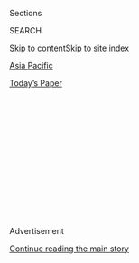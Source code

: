 <div id="app">

<div>

<div>

<div>

<div class="NYTAppHideMasthead css-1q2w90k e1suatyy0">

<div class="section css-ui9rw0 e1suatyy2">

<div class="css-eph4ug er09x8g0">

<div class="css-6n7j50">

</div>

<span class="css-1dv1kvn">Sections</span>

<div class="css-10488qs">

<span class="css-1dv1kvn">SEARCH</span>

</div>

[Skip to content](#site-content)[Skip to site index](#site-index)

</div>

<div id="masthead-section-label" class="css-1wr3we4 eaxe0e00">

[Asia
Pacific](https://www.nytimes3xbfgragh.onion/section/world/asia)

</div>

<div class="css-10698na e1huz5gh0">

</div>

</div>

<div id="masthead-bar-one" class="section hasLinks css-15hmgas e1csuq9d3">

<div class="css-uqyvli e1csuq9d0">

</div>

<div class="css-1uqjmks e1csuq9d1">

</div>

<div class="css-9e9ivx">

[](https://myaccount.nytimes3xbfgragh.onion/auth/login?response_type=cookie&client_id=vi)

</div>

<div class="css-1bvtpon e1csuq9d2">

[Today’s
Paper](https://www.nytimes3xbfgragh.onion/section/todayspaper)

</div>

</div>

</div>

</div>

<div data-aria-hidden="false">

<div id="site-content" data-role="main">

<div>

<div class="css-1aor85t" style="opacity:0.000000001;z-index:-1;visibility:hidden">

<div class="css-1hqnpie">

<div class="css-epjblv">

<span class="css-17xtcya">[Asia
Pacific](/section/world/asia)</span><span class="css-x15j1o">|</span><span class="css-fwqvlz">Relief
in Japan After Shinzo Abe’s Visit With
Trump</span>

</div>

<div class="css-k008qs">

<div class="css-1iwv8en">

<span class="css-18z7m18"></span>

<div>

</div>

</div>

<span class="css-1n6z4y">https://nyti.ms/2kCfyck</span>

<div class="css-1705lsu">

<div class="css-4xjgmj">

<div class="css-4skfbu" data-role="toolbar" data-aria-label="Social Media Share buttons, Save button, and Comments Panel with current comment count" data-testid="share-tools">

  - 
  - 
  - 
  - 
    
    <div class="css-6n7j50">
    
    </div>

  - 

</div>

</div>

</div>

</div>

</div>

</div>

<div class="css-13pd83m">

</div>

<div id="top-wrapper" class="css-1sy8kpn">

<div id="top-slug" class="css-l9onyx">

Advertisement

</div>

[Continue reading the main
story](#after-top)

<div class="ad top-wrapper" style="text-align:center;height:100%;display:block;min-height:250px">

<div id="top" class="place-ad" data-position="top" data-size-key="top">

</div>

</div>

<div id="after-top">

</div>

</div>

<div id="sponsor-wrapper" class="css-1hyfx7x">

<div id="sponsor-slug" class="css-19vbshk">

Supported by

</div>

[Continue reading the main
story](#after-sponsor)

<div id="sponsor" class="ad sponsor-wrapper" style="text-align:center;height:100%;display:block">

</div>

<div id="after-sponsor">

</div>

</div>

<div class="css-1vkm6nb ehdk2mb0">

# Relief in Japan After Shinzo Abe’s Visit With Trump

</div>

<div class="css-79elbk" data-testid="photoviewer-wrapper">

<div class="css-z3e15g" data-testid="photoviewer-wrapper-hidden">

</div>

<div class="css-1a48zt4 ehw59r15" data-testid="photoviewer-children">

![<span class="css-16f3y1r e13ogyst0" data-aria-hidden="true">President
Trump and Prime Minster Shinzo Abe of Japan at the White House on
Friday. A poll taken in Japan after the meeting found wide satisfaction
with the
talks.</span><span class="css-cnj6d5 e1z0qqy90" itemprop="copyrightHolder"><span class="css-1ly73wi e1tej78p0">Credit...</span><span><span>Doug
Mills/The New York
Times</span></span></span>](https://static01.graylady3jvrrxbe.onion/images/2017/02/14/world/14Japan2/14Japan2-articleLarge.jpg?quality=75&auto=webp&disable=upscale)

</div>

</div>

<div class="css-xt80pu e12qa4dv0">

<div class="css-18e8msd">

<div class="css-vp77d3 epjyd6m0">

<div class="css-1baulvz">

By [<span class="css-1baulvz last-byline" itemprop="name">Motoko
Rich</span>](http://www.nytimes3xbfgragh.onion/by/motoko-rich)

</div>

</div>

  - Feb. 13,
    2017

  - 
    
    <div class="css-4xjgmj">
    
    <div class="css-d8bdto" data-role="toolbar" data-aria-label="Social Media Share buttons, Save button, and Comments Panel with current comment count" data-testid="share-tools">
    
      - 
      - 
      - 
      - 
        
        <div class="css-6n7j50">
        
        </div>
    
      - 
    
    </div>
    
    </div>

</div>

</div>

<div class="section meteredContent css-1r7ky0e" name="articleBody" itemprop="articleBody">

<div class="css-1fanzo5 StoryBodyCompanionColumn">

<div class="css-53u6y8">

TOKYO — In many respects, Prime Minister Shinzo Abe’s trip to Washington
and Florida to meet and play golf with President Trump went as well as
the Japanese leader could have hoped.

Sure, there was an [awkward
handshake](https://www.youtube.com/watch?v=GWbP8eC-SIw&feature=player_embedded)
between the two leaders that may have gone on for too long (and
unleashed a meme of Mr. Abe’s uncomfortable facial expression). But
after an election campaign in which Mr. Trump frequently criticized
Japan on trade issues and accused the country of not paying enough for
its military defense, he assured Japan that the relationship between the
two countries “[runs very, very
deep](https://www.nytimes3xbfgragh.onion/2017/02/10/world/asia/trump-shinzo-abe-meeting.html?smid=tw-share),’’
and showed a deference to Mr. Abe that belied his previous remarks.

Before the visit last week, some in the Japanese news media had gibed
Mr. Abe for his apparent eagerness to foster a friendship with Mr.
Trump, and some joked that the American president would [take
advantage](https://twitter.com/motokorich/status/829946184269656065) of
the Japanese leader during their bout of golf diplomacy at the
president’s Mar-a-Lago resort in Florida. But in a [Kyodo News
poll](http://english.kyodonews.jp/news/2017/02/458432.html) taken after
the meeting, 70 percent of the Japanese public said they were satisfied
with the talks between the two leaders, and Mr. Abe’s approval ratings
rose slightly from a month earlier to close to 62 percent.

“In a basic sense, Prime Minister Abe got almost everything he wanted,”
said Fumiaki Kubo, a professor of political science at the University of
Tokyo. Mr. Trump’s statements in a joint news conference with Mr. Abe
were “totally different from what he has been saying about Japan since
the 1980s,” Mr. Kubo said. “That is surprising as well as remarkable. In
a sense he showed us, including the American public, that he is capable
of changing his position on such an important issue as Japan.”

</div>

</div>

<div class="css-1fanzo5 StoryBodyCompanionColumn">

<div class="css-53u6y8">

Mr. Trump, who as a candidate and president-elect assailed Japan as one
of the countries that “[do not pay
us](https://www.nytimes3xbfgragh.onion/2016/09/27/us/politics/transcript-debate.html?_r=0)’’
for defense and repeatedly called for an “America First” economy, ended
up thanking the people of Japan for hosting United States troops and
called for a trading relationship “that is free, fair and reciprocal,
benefiting both of our countries.”

Perhaps most significant to the Japanese, Mr. Trump promised that the
United States was “committed to the security of Japan and all areas
under its administrative control,” a reference to the American guarantee
to defend Japan in any confrontation with China over disputed islands,
known in Japan as the Senkaku and in China as the Diaoyu, in the East
China Sea.

The remarks drew swift criticism from China, where an
[editorial](http://paper.people.com.cn/rmrbhwb/html/2017-02/13/content_1749422.htm)
in the overseas edition of People’s Daily, an official newspaper of the
Communist Party, said Mr. Abe had made a “fetish” of Japan’s alliance
with the United States.

Mr. Abe had “exaggerated the threat from China to create momentum for
America and Japan to join hands and contain China’s rise,” said the
editorial, written by Su Xiaohui, a senior researcher at a state-run
foreign policy think tank in Beijing.

Analysts said it was not surprising that Mr. Abe could get along so well
with Mr. Trump. He was the first world leader to [meet with the
president-elect](https://www.nytimes3xbfgragh.onion/2016/11/17/world/asia/shinzo-abe-donald-trump.html)
in November at Trump Tower in New York after the election and the
second, after [Prime Minister Theresa May of
Britain](https://www.nytimes3xbfgragh.onion/2017/01/27/world/europe/theresa-may-britain-trump.html),
to meet with President Trump after the inauguration.

</div>

</div>

<div class="css-1fanzo5 StoryBodyCompanionColumn">

<div class="css-53u6y8">

Mr. Abe has also been adept at developing relationships with other
potentially difficult heads of state.

“Abe himself is just very good at dealing with strong-willed
authoritarian leaders,” said [Michael J.
Green](https://www.csis.org/people/michael-j-green), a former Asia
adviser to President George W. Bush and now at the Center for Strategic
and International Studies in Washington, referring to Mr. Abe’s
relationships with leaders including President Recep Tayyip Erdogan of
Turkey, Prime Minister Narendra Modi of India and President Vladimir V.
Putin of Russia.

While the majority of the Japanese public approved of Mr. Abe’s meeting
with Mr. Trump, there was some criticism, particularly from the left.
The leader of the Japanese Communist Party, Kazuo Shii, denounced Mr.
Abe for not objecting to Mr. Trump’s barring of refugees and foreign
visitors from seven predominantly Muslim countries. Others cautioned
that the mercurial Mr. Trump could easily change his mind if offended,
and that Mr. Abe had made himself vulnerable by seeming too eager to
align himself with the American president.

In an editorial, [the centrist Mainichi Shimbun
said](http://mainichi.jp/english/articles/20170212/p2a/00m/0na/009000c)
that Mr. Trump might have taken a strategy of “first giving away what
Japan desires and then making it impossible for Japan to turn down U.S.
demands,” while [Hirotoshi
Sako](http://www.asahi.com/ajw/articles/AJ201702120030.html), political
news editor of the Asahi Shimbun, wrote that “not being able to voice
views that may run counter to the will of the other side cannot equate
to a mature bilateral relationship.”

Some analysts said that by pursuing a close friendship with Mr. Trump,
Mr. Abe was betraying the moral foundation of the alliance that has
endured since the end of World War II.

“The idea was that the United States is really the standard-bearer of
the liberal international order,” said [Koichi
Nakano](http://www.fla.sophia.ac.jp/professors/nakanokoichi), a
political scientist at Sophia University in Tokyo. “Now, obviously with
Trump there’s a very big question mark whether the American commitments
to these so-called shared values remain the same.”

From a strategic security standpoint, Japan may have few choices other
than to continue a strong alliance with the United States, given
[threats from North
Korea](https://www.nytimes3xbfgragh.onion/2017/02/13/world/asia/north-korea-missile-launch-success.html?ref=asia),
which tested a ballistic missile while Mr. Abe was still in Florida with
Mr. Trump, and China, which has become more assertive in the East and
South China Seas.

</div>

</div>

<div class="css-1fanzo5 StoryBodyCompanionColumn">

<div class="css-53u6y8">

“What exactly are Mr. Abe’s or Japan’s options?” said Grant Newsham,
senior research fellow at the [Japan Forum for Strategic
Studies](http://www.jfss.gr.jp/english/aboutus-en.htm). “What exactly is
to be gained if he was to be standoffish or even pick a fight, which
doesn’t take much when Mr. Trump’s involved? Japan, really, by itself,
cannot handle the security problems in Asia.”

Mr. Trump may also be coming to realize that with a rising China, Japan
is the United States’ best ally in Asia.

“The logical conclusion is that, from the strategic point of view, Japan
and the United States are still in full sync,” said Kunihiko Miyake, a
former Japanese diplomat now teaching at [Ritsumeikan
University](http://en.ritsumei.ac.jp/) in Kyoto.

Before the American election, the Japanese government had clearly
preferred Hillary Clinton to Mr. Trump. But now that Mr. Trump is the
president, some analysts believe he could inadvertently help Mr. Abe’s
ambitions to strengthen Japan’s military and increase defense spending.

Although he has been assiduous about currying favor with Mr. Trump, Mr.
Abe has also pursued a program of diplomacy throughout Southeast Asia,
visiting countries like the Philippines and Vietnam in recent months.

One Achilles’ heel: South Korea. Relations between Tokyo and Seoul are
fraught after Japan [recalled its
envoy](https://www.nytimes3xbfgragh.onion/2017/01/06/world/asia/japan-south-korea-ambassador-comfort-woman-statue.html)
to South Korea last month to protest a statue commemorating Korean women
who were forced into sexual slavery for Japanese soldiers during World
War II.

Analysts said that South Korea is Japan’s most important ally in the
region. “It’s so close and bigger than all of them, except India,” Mr.
Green said. For Japan, he said, South Korea remains “a blind spot.”

</div>

</div>

</div>

<div>

</div>

<div>

</div>

<div>

</div>

<div>

<div id="bottom-wrapper" class="css-1ede5it">

<div id="bottom-slug" class="css-l9onyx">

Advertisement

</div>

[Continue reading the main
story](#after-bottom)

<div id="bottom" class="ad bottom-wrapper" style="text-align:center;height:100%;display:block;min-height:90px">

</div>

<div id="after-bottom">

</div>

</div>

</div>

</div>

</div>

## Site Index

<div>

</div>

## Site Information Navigation

  - [© <span>2020</span> <span>The New York Times
    Company</span>](https://help.nytimes3xbfgragh.onion/hc/en-us/articles/115014792127-Copyright-notice)

<!-- end list -->

  - [NYTCo](https://www.nytco.com/)
  - [Contact
    Us](https://help.nytimes3xbfgragh.onion/hc/en-us/articles/115015385887-Contact-Us)
  - [Work with us](https://www.nytco.com/careers/)
  - [Advertise](https://nytmediakit.com/)
  - [T Brand Studio](http://www.tbrandstudio.com/)
  - [Your Ad
    Choices](https://www.nytimes3xbfgragh.onion/privacy/cookie-policy#how-do-i-manage-trackers)
  - [Privacy](https://www.nytimes3xbfgragh.onion/privacy)
  - [Terms of
    Service](https://help.nytimes3xbfgragh.onion/hc/en-us/articles/115014893428-Terms-of-service)
  - [Terms of
    Sale](https://help.nytimes3xbfgragh.onion/hc/en-us/articles/115014893968-Terms-of-sale)
  - [Site
    Map](https://spiderbites.nytimes3xbfgragh.onion)
  - [Help](https://help.nytimes3xbfgragh.onion/hc/en-us)
  - [Subscriptions](https://www.nytimes3xbfgragh.onion/subscription?campaignId=37WXW)

</div>

</div>

</div>

</div>
